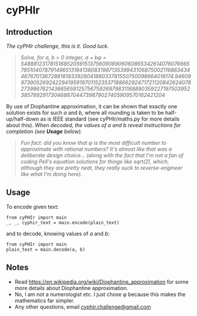 # cyPHIr
## Introduction
*The cyPHIr challenge, this is it. Good luck.*
>*Solve, for a, b > 0 integer, a + bφ = 54888123178151685205915137560908906060865342614076076665795104078791496513184138083199713539943106875002116863434467670136728818193392804188033781550750098664018174.946099739052692422941959197011523537188662924717211208426240782739867621436656591257567592697983116889035922719750395238578929173046887044739879027405909570162421204*

By use of Diophantine approximation, it can be shown that exactly one solution exists for such *a* and *b*, where all rounding is taken to be half-up/half-down as is IEEE standard (see cyPHIr/maths.py for more details about this). *When decoded, the values of a and b reveal instructions for completion (see **Usage** below).*
>*Fun fact: did you know that φ is the most difficult number to approximate with rational numbers? It's almost like that was a deliberate design choice... (along with the fact that I'm not a fan of coding Pell's equation solutions for things like sqrt(2), which, although they are pretty neat, they really suck to reverse-engineer like what I'm doing here).*
## Usage
To encode given text:
```
from cyPHIr import main
_, _, cyphir_text = main.encode(plain_text)
```
and to decode, knowing values of *a* and *b*:
```
from cyPHIr import main
plain_text = main.decode(a, b)
```
## Notes
* Read https://en.wikipedia.org/wiki/Diophantine_approximation for some more details about Diophantine approximation.
* No, I am not a numerologist etc. I just chose φ because this makes the mathematics far simpler.
* Any other questions, email cyphir.challenge@gmail.com
